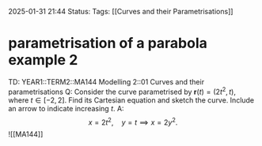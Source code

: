 2025-01-31 21:44
Status: 
Tags: [[Curves and their Parametrisations]]
# parametrisation of a parabola example 2

TD: YEAR1::TERM2::MA144 Modelling 2::01 Curves and their parametrisations 
Q: Consider the curve parametrised by $\mathbf{r}(t) = (2t^2, t)$, where $t \in [-2, 2]$. Find its Cartesian equation and sketch the curve. Include an arrow to indicate increasing $t$.
A: $$
x = 2t^2, \quad y = t \implies x = 2y^2.
$$![[MA144]]
